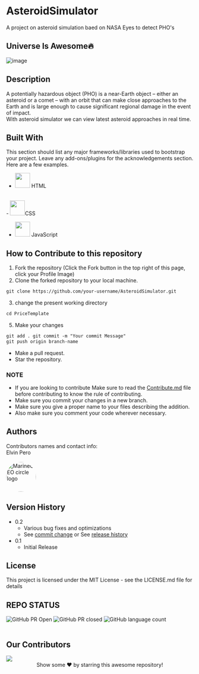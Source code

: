 # AsteroidSimulator
A project on asteroid simulation baed on NASA Eyes to detect PHO's




## Universe Is Awesome🔥

![image](https://img.freepik.com/free-vector/gradient-galaxy-background_23-2148983655.jpg?w=2000)

## Description

A potentially hazardous object (PHO) is a near-Earth object – either an asteroid or a comet – with an orbit that can make close approaches to the Earth and is large enough to cause significant regional damage in the event of impact.
<br>
With asteroid simulator we can view latest asteroid approaches in real time.

## Built With

This section should list any major frameworks/libraries used to bootstrap your
project. Leave any add-ons/plugins for the acknowledgements section. Here are a
few examples.


- <img src="https://cdn-icons-png.flaticon.com/512/1051/1051277.png" width = "40">    HTML
<br>
- <img src="https://cdn4.iconfinder.com/data/icons/social-media-logos-6/512/121-css3-512.png" width = "40">CSS<br>

- <img src="https://encrypted-tbn0.gstatic.com/images?q=tbn:ANd9GcQJLSpwzZT-chc2GLCrIJ8weQdfLEZvLv6Tfg&usqp=CAU" width = "40">  JavaScript

## How to Contribute to this repository

1. Fork the repository (Click the Fork button in the top right of this page,
   click your Profile Image)
2. Clone the forked repository to your local machine.

```markdown
git clone https://github.com/your-username/AsteroidSimulator.git
```

3. change the present working directory

```markdown
cd PriceTemplate
```

5. Make your changes

```markdown
git add . git commit -m "Your commit Message"
git push origin branch-name
```

- Make a pull request.
- Star the repository.

### NOTE

- If you are looking to contribute Make sure to read the <a href="https://github.com/ElvinPero/PriceTemplate/blob/main/CONTRIBUTING.md">Contribute.md</a>  file before contributing to know the rule of contributing.
- Make sure you commit your changes in a new branch.
- Make sure you give a proper name to your files describing the addition.
- Also make sure you comment your code wherever necessary.


## Authors

Contributors names and contact info: 
<br>Elvin Pero
<br>
<br>
<a href="https://github.com/ElvinPero/">
  <img class="img" src="https://avatars.githubusercontent.com/u/101408574?v=4" alt="MarineGEO circle logo" style="height: 80px; width:80px; border-radius:50%"/>
</a>

## Version History

- 0.2
  - Various bug fixes and optimizations
  - See [commit change]() or See [release history]()
- 0.1
  - Initial Release

## License

This project is licensed under the MIT License - see the LICENSE.md file for
details

## REPO STATUS

![GitHub PR Open](https://img.shields.io/github/issues-pr/ElvinPero/AsteroidSimulator?style=for-the-badge&color=aqua)
![GitHub PR closed](https://img.shields.io/github/issues-pr-closed-raw/ElvinPero/AsteroidSimulator?style=for-the-badge&color=blue)
![GitHub language count](https://img.shields.io/github/languages/count/ElvinPero/AsteroidSimulator?style=for-the-badge&color=brightgreen)
<br><br>

## Our Contributors

<a href="https://github.com/ElvinPero/AsteroidSimulator/graphs/contributors">
  <img src="https://contrib.rocks/image?repo=ElvinPero/AsteroidSimulator" />
</a>

<br>
<div align="center">
Show some ❤️ by starring this awesome repository!
</div>